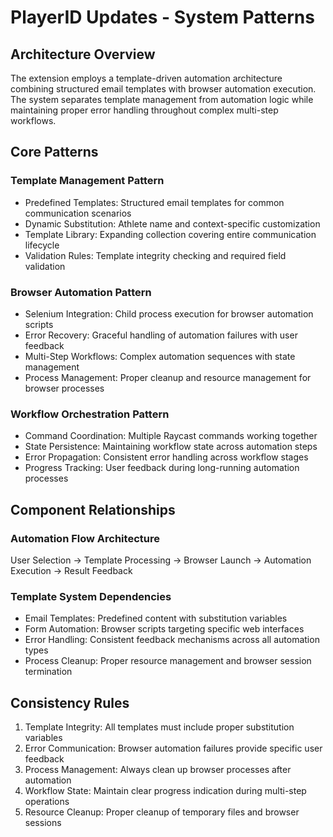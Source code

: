 # PlayerID Updates - System Patterns

## Architecture Overview
The extension employs a template-driven automation architecture combining structured email templates with browser automation execution. The system separates template management from automation logic while maintaining proper error handling throughout complex multi-step workflows.

## Core Patterns

### Template Management Pattern
- Predefined Templates: Structured email templates for common communication scenarios
- Dynamic Substitution: Athlete name and context-specific customization
- Template Library: Expanding collection covering entire communication lifecycle
- Validation Rules: Template integrity checking and required field validation

### Browser Automation Pattern
- Selenium Integration: Child process execution for browser automation scripts
- Error Recovery: Graceful handling of automation failures with user feedback
- Multi-Step Workflows: Complex automation sequences with state management
- Process Management: Proper cleanup and resource management for browser processes

### Workflow Orchestration Pattern
- Command Coordination: Multiple Raycast commands working together
- State Persistence: Maintaining workflow state across automation steps
- Error Propagation: Consistent error handling across workflow stages
- Progress Tracking: User feedback during long-running automation processes

## Component Relationships

### Automation Flow Architecture
User Selection → Template Processing → Browser Launch → Automation Execution → Result Feedback

### Template System Dependencies
- Email Templates: Predefined content with substitution variables
- Form Automation: Browser scripts targeting specific web interfaces
- Error Handling: Consistent feedback mechanisms across all automation types
- Process Cleanup: Proper resource management and browser session termination

## Consistency Rules
1. Template Integrity: All templates must include proper substitution variables
2. Error Communication: Browser automation failures provide specific user feedback
3. Process Management: Always clean up browser processes after automation
4. Workflow State: Maintain clear progress indication during multi-step operations
5. Resource Cleanup: Proper cleanup of temporary files and browser sessions
